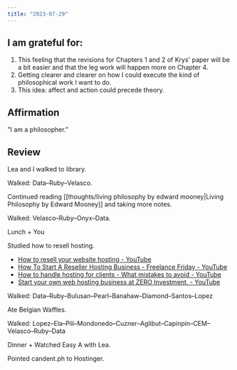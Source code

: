 ```yaml
---
title: "2023-07-29"
---
```

## I am grateful for:
1. This feeling that the revisions for Chapters 1 and 2 of Krys' paper will be a bit easier and that the leg work will happen more on Chapter 4.
2. Getting clearer and clearer on how I could execute the kind of philosophical work I want to do.
3. This idea: affect and action could precede theory.

## Affirmation

"I am a philosopher."

## Review

Lea and I walked to library.

Walked: Data–Ruby–Velasco.

Continued reading [[thoughts/living philosophy by edward mooney|Living Philosophy by Edward Mooney]] and taking more notes.

Walked: Velasco–Ruby–Onyx–Data.

Lunch + You

Studied how to resell hosting.
- [How to resell your website hosting - YouTube](https://www.youtube.com/shorts/mQIYvs6RUSc)
- [How To Start A Reseller Hosting Business - Freelance Friday - YouTube](https://www.youtube.com/watch?v=fHED_0IIIX4)
- [How to handle hosting for clients - What mistakes to avoid - YouTube](https://www.youtube.com/watch?v=sfcGejsltO8)
- [Start your own web hosting business at ZERO Investment. - YouTube](https://www.youtube.com/shorts/lZw1rO2_ueo)

Walked: Data–Ruby–Bulusan–Pearl–Banahaw–Diamond–Santos–Lopez

Ate Belgian Waffles.

Walked: Lopez–Ela–Pili–Mondonedo–Cuzner–Aglibut–Capinpin–CEM–Velasco–Ruby–Data

Dinner + Watched Easy A with Lea.

Pointed candent.ph to Hostinger.
